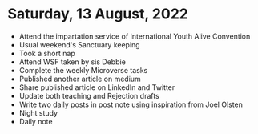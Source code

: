 # Saturday, 13 August, 2022

- Attend the impartation service of International Youth Alive Convention
- Usual weekend's Sanctuary keeping
- Took a short nap
- Attend WSF taken by sis Debbie
- Complete the weekly Microverse tasks
- Published another article on medium
- Share published article on LinkedIn and Twitter
- Update both teaching and Rejection drafts
- Write two daily posts in post note using inspiration from Joel Olsten
- Night study
- Daily note